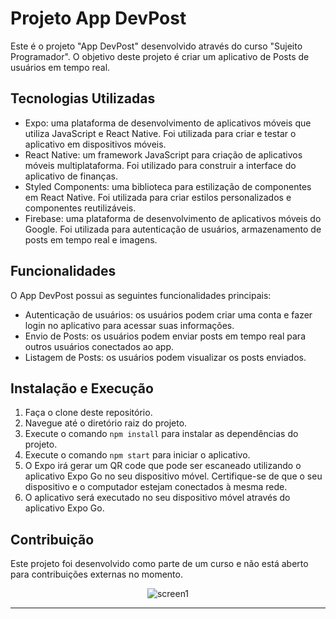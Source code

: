 # Projeto App DevPost

</p>Este é o projeto "App DevPost" desenvolvido através do curso "Sujeito Programador". O objetivo deste projeto é criar um aplicativo de Posts de usuários em tempo real.</p>

## Tecnologias Utilizadas

* Expo: uma plataforma de desenvolvimento de aplicativos móveis que utiliza JavaScript e React Native. Foi utilizada para criar e testar o aplicativo em dispositivos móveis.
* React Native: um framework JavaScript para criação de aplicativos móveis multiplataforma. Foi utilizado para construir a interface do aplicativo de finanças.
* Styled Components: uma biblioteca para estilização de componentes em React Native. Foi utilizada para criar estilos personalizados e componentes reutilizáveis.
* Firebase: uma plataforma de desenvolvimento de aplicativos móveis do Google. Foi utilizada para autenticação de usuários, armazenamento de posts em tempo real e imagens.


## Funcionalidades

<p>O App DevPost possui as seguintes funcionalidades principais:</p>

* Autenticação de usuários: os usuários podem criar uma conta e fazer login no aplicativo para acessar suas informações.
* Envio de Posts: os usuários podem enviar posts em tempo real para outros usuários conectados ao app.
* Listagem de Posts: os usuários podem visualizar os posts enviados.


## Instalação e Execução

1. Faça o clone deste repositório.
2. Navegue até o diretório raiz do projeto.
3. Execute o comando `npm install` para instalar as dependências do projeto.
4. Execute o comando `npm start` para iniciar o aplicativo.
5. O Expo irá gerar um QR code que pode ser escaneado utilizando o aplicativo Expo Go no seu dispositivo móvel. Certifique-se de que o seu dispositivo e o computador estejam conectados à mesma rede.
6. O aplicativo será executado no seu dispositivo móvel através do aplicativo Expo Go.

## Contribuição

<p>Este projeto foi desenvolvido como parte de um curso e não está aberto para contribuições externas no momento.</p>

<div align="center">
   
   ![screen1](https://github.com/diogoramosr/app-devPost/assets/100318805/02634292-40a3-4ecc-a810-2e993b0ed971)
</div>

---
